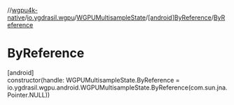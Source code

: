 //[wgpu4k-native](../../../../index.md)/[io.ygdrasil.wgpu](../../index.md)/[WGPUMultisampleState](../index.md)/[[android]ByReference](index.md)/[ByReference](-by-reference.md)

# ByReference

[android]\
constructor(handle: WGPUMultisampleState.ByReference = io.ygdrasil.wgpu.android.WGPUMultisampleState.ByReference(com.sun.jna.Pointer.NULL))